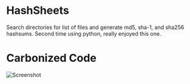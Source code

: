 # HashSheets
Search directories for list of files and generate md5, sha-1, and sha256 hashsums. Second time using python, really enjoyed this one.

# Carbonized Code
![Screenshot](hash-sheets.png)
